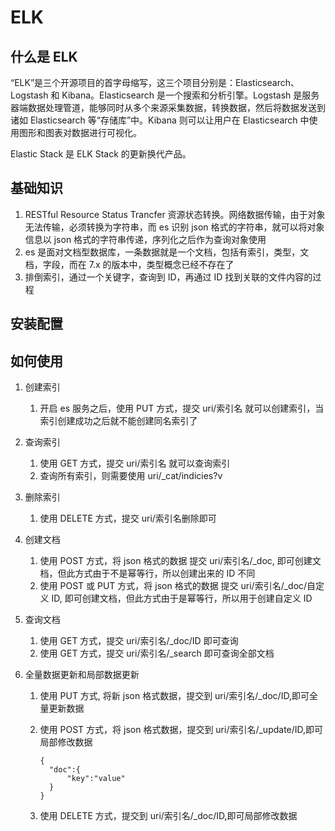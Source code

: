 # ELK

## 什么是 ELK

“ELK”是三个开源项目的首字母缩写，这三个项目分别是：Elasticsearch、Logstash 和 Kibana。Elasticsearch 是一个搜索和分析引擎。Logstash 是服务器端数据处理管道，能够同时从多个来源采集数据，转换数据，然后将数据发送到诸如 Elasticsearch 等“存储库”中。Kibana 则可以让用户在 Elasticsearch 中使用图形和图表对数据进行可视化。

Elastic Stack 是 ELK Stack 的更新换代产品。

## 基础知识

1. RESTful Resource Status Trancfer 资源状态转换。网络数据传输，由于对象无法传输，必须转换为字符串，而 es 识别 json 格式的字符串，就可以将对象信息以 json 格式的字符串传递，序列化之后作为查询对象使用
2. es 是面对文档型数据库，一条数据就是一个文档，包括有索引，类型，文档，字段，而在 7.x 的版本中，类型概念已经不存在了
3. 排倒索引，通过一个关键字，查询到 ID，再通过 ID 找到关联的文件内容的过程

## 安装配置

## 如何使用

1. 创建索引

   1. 开启 es 服务之后，使用 PUT 方式，提交 uri/索引名 就可以创建索引，当索引创建成功之后就不能创建同名索引了

2. 查询索引

   1. 使用 GET 方式，提交 uri/索引名 就可以查询索引
   2. 查询所有索引，则需要使用 uri/\_cat/indicies?v

3. 删除索引

   1. 使用 DELETE 方式，提交 uri/索引名删除即可

4. 创建文档

   1. 使用 POST 方式，将 json 格式的数据 提交 uri/索引名/\_doc, 即可创建文档，但此方式由于不是幂等行，所以创建出来的 ID 不同
   2. 使用 POST 或 PUT 方式，将 json 格式的数据 提交 uri/索引名/\_doc/自定义 ID, 即可创建文档，但此方式由于是幂等行，所以用于创建自定义 ID

5. 查询文档

   1. 使用 GET 方式，提交 uri/索引名/\_doc/ID 即可查询
   2. 使用 GET 方式，提交 uri/索引名/\_search 即可查询全部文档

6. 全量数据更新和局部数据更新

   1. 使用 PUT 方式, 将新 json 格式数据，提交到 uri/索引名/\_doc/ID,即可全量更新数据

   2. 使用 POST 方式，将 json 格式数据，提交到 uri/索引名/\_update/ID,即可局部修改数据

      ```
      {
      	"doc":{
      		"key":"value"
      	}
      }
      ```

   3. 使用 DELETE 方式，提交到 uri/索引名/\_doc/ID,即可局部修改数据
